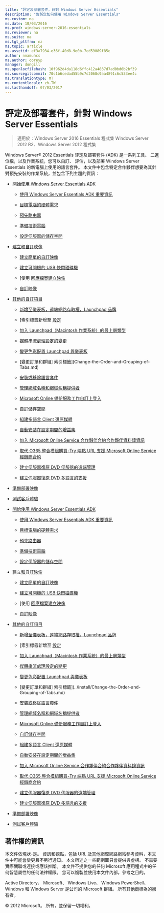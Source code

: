 ```yaml
---
title: "評定及部署套件，針對 Windows Server Essentials"
description: "告訴您如何使用 Windows Server Essentials"
ms.custom: na
ms.date: 10/03/2016
ms.prod: windows-server-2016-essentials
ms.reviewer: na
ms.suite: na
ms.tgt_pltfrm: na
ms.topic: article
ms.assetid: ef3a7934-e36f-40d8-9e0b-7ed59089f85e
author: nnamuhcs
ms.author: coreyp
manager: dongill
ms.openlocfilehash: 10f962d4da118d6ffc412a4837d7ad0bd0b2bf39
ms.sourcegitcommit: 70c1b6cedad55b9c7d2068c9aa4891c6c533ee4c
ms.translationtype: MT
ms.contentlocale: zh-TW
ms.lasthandoff: 07/03/2017
---
```

# <a name="assessment-and-deployment-kit-for-windows-server-essentials"></a>評定及部署套件，針對 Windows Server Essentials

>適用於：Windows Server 2016 Essentials 程式集 Windows Server 2012 R2、Windows Server 2012 程式集

Windows Server® 2012 Essentials 評定及部署套件 (ADK) 是一系列工具、 二進位檔，以及作業系統，您可以自訂、 評估，以及部署 Windows Server Essentials 的新電腦上使用的語言套件。 本文件中包含特定合作夥伴想要為其針對預先安裝的作業系統，並包含下列主題的資訊：  
  

-   [開始使用 Windows Server Essentials ADK](Getting-Started-with-the-Windows-Server-Essentials-ADK.md)  
  
    -   [使用 Windows Server Essentials ADK 重要資訊](Important-Information-for-Using-the-Windows-Server-Essentials-ADK.md)  
  
    -   [目標電腦的硬體需求](Hardware-Requirements-for-the-Target-Computer.md)  
  
    -   [預先路由器](Preconfiguring-a-Router.md)  
  
    -   [準備技術電腦](Prepare-the-Technician-Computer.md)  
  
    -   [設定伺服器的儲存空間](Configure-Server-Storage.md)  
  
-   [建立和自訂映像](Creating-and-Customizing-the-Image.md)  
  
    -   [建立簡單的自訂映像](Create-a-Simple-Customized-Image.md)  
  
    -   [建立可開機的 USB 快閃磁碟機](Create-a-Bootable-USB-Flash-Drive.md)  
  
    -   [使用 [回應檔案建立映像](Create-an-Image-By-Using-Answer-Files.md)  
  
    -   [自訂映像](Customize-the-Image.md)  
  
-   [其他的自訂項目](Additional-Customizations.md)  
  
    -   [新增至儀表板，遠端網路存取權，Launchpad 品牌](Add-Branding-to-the-Dashboard--Remote-Web-Access--and-Launchpad.md)  
  
    -   [索引標籤新增至 [設定](Add-a-Tab-to-Settings.md)  
  
    -   [加入 Launchpad（Macintosh 作業系統）的最上層類型](Add-Top-Level-Categories-to-the-Launchpad--Macintosh-Operating-System-.md)  
  
    -   [媒體串流處理設定的變更](Change-Media-Streaming-Settings.md)  
  
    -   [變更色彩配置 Launchpad 與儀表板](Change-the-Color-Scheme-of-the-Dashboard-and-Launchpad.md)  
  
    -   [變更訂單和群組] 索引標籤](Change-the-Order-and-Grouping-of-Tabs.md)  
  
    -   [安裝或移除語言套件](Install-or-Remove-Language-Packs.md)  
  
    -   [管理網域名稱和網域名稱提供者](Manage-Domain-Names-and-Domain-Name-Providers.md)  
  
    -   [Microsoft Online 備份服務工作自訂上登入](Customize-Sign-Up-for-Microsoft-Online-Backup-Service-task.md)  
  
    -   [自訂儲存空間](Customize-Storage-Spaces.md)  
  
    -   [組建多語言 Client 還原媒體](Build-Multi-Language-Client-Restore-Media.md)  
  
    -   [自動安裝在設定期間的增益集](Automate-Installation-of-Add-Ins-During-Setup.md)  
  
    -   [加入 Microsoft Online Service 合作夥伴合約合作夥伴資料錄資訊](Add-Microsoft-Online-Service-Partner-Agreement-Partner-of-Record-Information.md)  
  
    -   [取代 O365 整合模組購買-Try 端點 URL 支援 Microsoft Online Service 經銷商合約](Replace-O365-Integration-Module-Buy-Try-Endpoint-URL-in-Support-of-Microsoft-Online-Service-Reseller-Agreement.md)  
  
    -   [建立伺服器復原 DVD 伺服器的遠端管理](Create-a-Server-Recovery-DVD-for-Remotely-Administered-Servers.md)  
  
    -   [建立伺服器復原 DVD 多語言的支援](Create-a-Server-Recovery-DVD-for-Multi-Language-Support.md)  
  
-   [準備部署映像](Preparing-the-Image-for-Deployment.md)  
  
-   [測試客戶體驗](Testing-the-Customer-Experience.md)  

-   [開始使用 Windows Server Essentials ADK](../install/Getting-Started-with-the-Windows-Server-Essentials-ADK.md)  
  
    -   [使用 Windows Server Essentials ADK 重要資訊](../install/Important-Information-for-Using-the-Windows-Server-Essentials-ADK.md)  
  
    -   [目標電腦的硬體需求](../install/Hardware-Requirements-for-the-Target-Computer.md)  
  
    -   [預先路由器](../install/Preconfiguring-a-Router.md)  
  
    -   [準備技術電腦](../install/Prepare-the-Technician-Computer.md)  
  
    -   [設定伺服器的儲存空間](../install/Configure-Server-Storage.md)  
  
-   [建立和自訂映像](../install/Creating-and-Customizing-the-Image.md)  
  
    -   [建立簡單的自訂映像](../install/Create-a-Simple-Customized-Image.md)  
  
    -   [建立可開機的 USB 快閃磁碟機](../install/Create-a-Bootable-USB-Flash-Drive.md)  
  
    -   [使用 [回應檔案建立映像](../install/Create-an-Image-By-Using-Answer-Files.md)  
  
    -   [自訂映像](../install/Customize-the-Image.md)  
  
-   [其他的自訂項目](../install/Additional-Customizations.md)  
  
    -   [新增至儀表板，遠端網路存取權，Launchpad 品牌](../install/Add-Branding-to-the-Dashboard--Remote-Web-Access--and-Launchpad.md)  
  
    -   [索引標籤新增至 [設定](../install/Add-a-Tab-to-Settings.md)  
  
    -   [加入 Launchpad（Macintosh 作業系統）的最上層類型](../install/Add-Top-Level-Categories-to-the-Launchpad--Macintosh-Operating-System-.md)  
  
    -   [媒體串流處理設定的變更](../install/Change-Media-Streaming-Settings.md)  
  
    -   [變更色彩配置 Launchpad 與儀表板](../install/Change-the-Color-Scheme-of-the-Dashboard-and-Launchpad.md)  
  
    -   [變更訂單和群組] 索引標籤](../install/Change-the-Order-and-Grouping-of-Tabs.md)  
  
    -   [安裝或移除語言套件](../install/Install-or-Remove-Language-Packs.md)  
  
    -   [管理網域名稱和網域名稱提供者](../install/Manage-Domain-Names-and-Domain-Name-Providers.md)  
  
    -   [Microsoft Online 備份服務工作自訂上登入](../install/Customize-Sign-Up-for-Microsoft-Online-Backup-Service-task.md)  
  
    -   [自訂儲存空間](../install/Customize-Storage-Spaces.md)  
  
    -   [組建多語言 Client 還原媒體](../install/Build-Multi-Language-Client-Restore-Media.md)  
  
    -   [自動安裝在設定期間的增益集](../install/Automate-Installation-of-Add-Ins-During-Setup.md)  
  
    -   [加入 Microsoft Online Service 合作夥伴合約合作夥伴資料錄資訊](../install/Add-Microsoft-Online-Service-Partner-Agreement-Partner-of-Record-Information.md)  
  
    -   [取代 O365 整合模組購買-Try 端點 URL 支援 Microsoft Online Service 經銷商合約](../install/Replace-O365-Integration-Module-Buy-Try-Endpoint-URL-in-Support-of-Microsoft-Online-Service-Reseller-Agreement.md)  
  
    -   [建立伺服器復原 DVD 伺服器的遠端管理](../install/Create-a-Server-Recovery-DVD-for-Remotely-Administered-Servers.md)  
  
    -   [建立伺服器復原 DVD 多語言的支援](../install/Create-a-Server-Recovery-DVD-for-Multi-Language-Support.md)  
  
-   [準備部署映像](../install/Preparing-the-Image-for-Deployment.md)  
  
-   [測試客戶體驗](../install/Testing-the-Customer-Experience.md)  

  
## <a name="copyright-information"></a>著作權的資訊  
 本文件依現狀-是。 資訊和觀點，包括 URL 及其他網際網路網站參考資料，本文件中可能會變更且不另行通知。 本文所述之一些範例圖只會提供與虛構。 不需要實際關聯或連接或應該推斷。 本文件不提供您的任何 Microsoft 應用程式中的任何智慧屬性的任何法律權限。 您可以複製並使用本文件內部，參考之目的。  
  
 Active Directory、 Microsoft、 Windows Live、 Windows PowerShell、 Windows 和 Windows Server 是公司的 Microsoft 群組。 所有其他商標為的擁有者。  
  
 © 2012 Microsoft。 所有，並保留一切權利。
